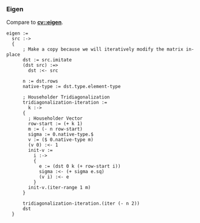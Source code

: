 ### Eigen
Compare to **[cv::eigen](http://docs.opencv.org/modules/core/doc/operations_on_arrays.html#eigen)**.

    eigen :=
      src :->
      {
          ; Make a copy because we will iteratively modify the matrix in-place
          dst := src.imitate
          (dst src) :=>
            dst :<- src

          n := dst.rows
          native-type := dst.type.element-type

          ; Householder Tridiagonalization
          tridiagonalization-iteration :=
            k :->
          {
            ; Householder Vector
            row-start := (+ k 1)
            m := (- n row-start)
            sigma := 0.native-type.$
            v := ($ 0.native-type m)
            (v 0) :<- 1
            init-v :=
              i :->
              {
                e := (dst 0 k (+ row-start i))
                sigma :<- (+ sigma e.sq)
                (v i) :<- e
              }
            init-v.(iter-range 1 m)
          }

          tridiagonalization-iteration.(iter (- n 2))
          dst
      }

